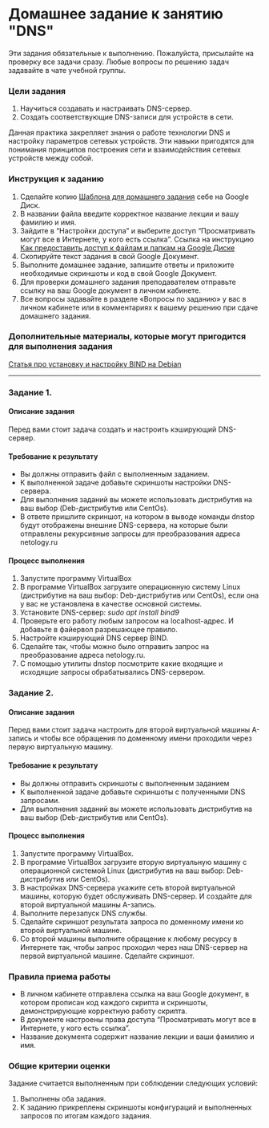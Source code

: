 # Домашнее задание к занятию "DNS"

Эти задания обязательные к выполнению. Пожалуйста, присылайте на проверку все задачи сразу. Любые вопросы по решению задач задавайте в чате учебной группы. 

### Цели задания

1. Научиться создавать и настраивать DNS-сервер.
2. Создать соответствующие DNS-записи для устройств в сети.

Данная практика закрепляет знания о работе технологии DNS и настройку параметров сетевых устройств. Эти навыки пригодятся для понимания принципов построения сети и взаимодействия сетевых устройств между собой.

### Инструкция к заданию

1. Сделайте копию [Шаблона для домашнего задания](https://docs.google.com/document/d/1youKpKm_JrC0UzDyUslIZW2E2bIv5OVlm_TQDvH5Pvs/edit) себе на Google Диск.
2. В названии файла введите корректное название лекции и вашу фамилию и имя.
3. Зайдите в “Настройки доступа” и выберите доступ “Просматривать могут все в Интернете, у кого есть ссылка”. Ссылка на инструкцию [Как предоставить доступ к файлам и папкам на Google Диске](https://support.google.com/docs/answer/2494822?hl=ru&co=GENIE.Platform%3DDesktop)
4. Скопируйте текст задания в свой  Google Документ.
5. Выполните домашнее задание, запишите ответы и приложите необходимые скриншоты и код в свой Google Документ.
6. Для проверки домашнего задания преподавателем отправьте ссылку на ваш Google документ в личном кабинете.
7. Все вопросы задавайте в разделе «Вопросы по заданию» у вас в личном кабинете или в комментариях к вашему решению при сдаче домашнего задания.

### Дополнительные материалы, которые могут пригодится для выполнения задания

[Статья про установку и настройку BIND на Debian](https://angald.ru/ustanovka-i-nastrojka-bind-na-debian/)

---

### Задание 1.

#### Описание задания
Перед вами стоит задача создать и настроить кэширующий DNS-сервер.

#### Требование к результату
- Вы должны отправить файл с выполненным заданием.
- К выполненной задаче добавьте скриншоты настройки DNS-сервера.
- Для выполнения заданий вы можете использовать дистрибутив на ваш выбор (Deb-дистрибутив или CentOs).
- В ответе пришлите скриншот, на котором в выводе команды dnstop будут отображены внешние DNS-сервера, на которые были отправлены рекурсивные запросы для преобразования адреса netology.ru

#### Процесс выполнения
1. Запустите программу VirtualBox
2. В программе VirtualBox загрузите операционную систему Linux (дистрибутив на ваш выбор: Deb-дистрибутив или CentOs), если она у вас не установлена в качестве основной системы.
3. Установите DNS-сервер:
    *sudo apt install bind9*
4. Проверьте его работу любым запросом на localhost-адрес. И добавьте в файервол разрешающее правило. 
5. Настройте кэширующий DNS сервер BIND.
6. Сделайте так, чтобы можно было отправить запрос на преобразование адреса netology.ru.
7. С помощью утилиты dnstop посмотрите какие входящие и исходящие запросы обрабатывались DNS-сервером.

### Задание 2.

#### Описание задания
Перед вами стоит задача настроить для второй виртуальной машины A-запись и чтобы все обращения по доменному имени проходили через первую виртуальную машину. 

#### Требование к результату
- Вы должны отправить скриншоты с выполненным заданием
- К выполненной задаче добавьте скриншоты с полученными DNS запросами.
- Для выполнения заданий вы можете использовать дистрибутив на ваш выбор (Deb-дистрибутив или CentOs).

#### Процесс выполнения
1. Запустите программу VirtualBox.
2. В программе VirtualBox загрузите вторую виртуальную машину с  операционной системой Linux (дистрибутив на ваш выбор: Deb-дистрибутив или CentOs). 
3. В настройках DNS-сервера укажите сеть второй виртуальной машины, которую будет обслуживать DNS-сервер. И создайте для второй виртуальной машины A-запись. 
4. Выполните перезапуск DNS службы. 
5. Сделайте скриншот результата запроса по доменному имени ко второй виртуальной машине. 
6. Со второй машины выполните обращение к любому ресурсу в Интернете так, чтобы запрос проходил через наш DNS-сервер на первой виртуальной машине. Сделайте скриншот.

### Правила приема работы
- В личном кабинете отправлена ссылка на ваш Google документ, в котором прописан код каждого скрипта и скриншоты, демонстрирующие корректную работу скрипта.
- В документе настроены права доступа “Просматривать могут все в Интернете, у кого есть ссылка”.
- Название документа содержит название лекции и ваши фамилию и имя.

### Общие критерии оценки
Задание считается выполненным при соблюдении следующих условий:
1. Выполнены оба задания.
2. К заданию прикреплены скриншоты конфигураций и выполненных запросов по итогам каждого задания.
